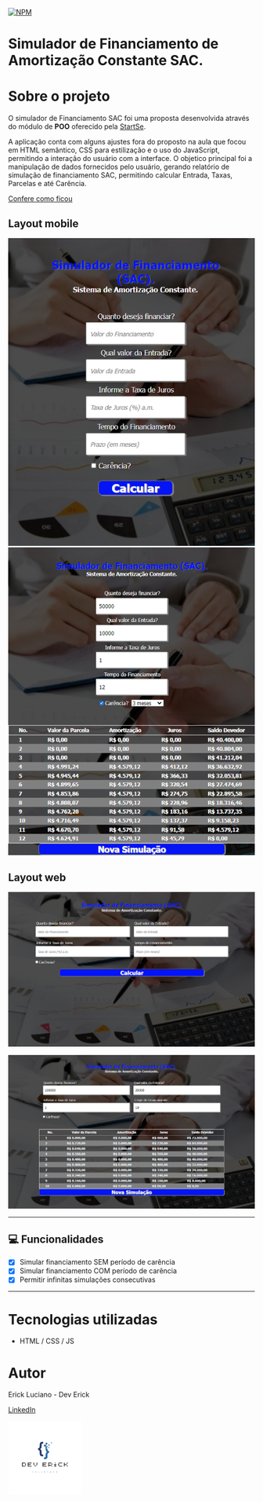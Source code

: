 [![NPM](https://img.shields.io/npm/l/react)](https://github.com/Erickhbd/simulador-sac/blob/main/LICENSE) 

# Simulador de Financiamento de Amortização Constante SAC.

# Sobre o projeto

O simulador de Financiamento SAC foi uma proposta desenvolvida através do módulo de **POO** oferecido pela [StartSe](https://startse.com "Site da StartSe").

A aplicação conta com alguns ajustes fora do proposto na aula que focou em HTML semântico, CSS para estilização e o uso do JavaScript, permitindo a interação do usuário com a interface.
O objetico principal foi a manipulação de dados fornecidos pelo usuário, gerando relatório de simulação de financiamento SAC, permitindo calcular Entrada, Taxas, Parcelas e até Carência. 

[Confere como ficou](https://erickhbd.github.io/simulador-sac/ "Repositório GitHub ErickHbd")
## Layout mobile
![Mobile 1](https://github.com/Erickhbd/simulador-sac/blob/main/assets/mobile1.png) ![Mobile 2](https://github.com/Erickhbd/simulador-sac/blob/main/assets/mobile2.png)

## Layout web
![Web 1](https://github.com/Erickhbd/simulador-sac/blob/main/assets/web1.png)

![Web 2](https://github.com/Erickhbd/simulador-sac/blob/main/assets/web2.png)

---

## 💻 Funcionalidades 
- [x] Simular financiamento SEM período de carência
- [x] Simular financiamento COM período de carência
- [x] Permitir infinitas simulações consecutivas

---

# Tecnologias utilizadas

- HTML / CSS / JS 

# Autor

Erick Luciano - Dev Erick

[LinkedIn](https://www.linkedin.com/in/erick-luciano/ "Repositório GitHub ErickHbd")

<img height="150px" align="center" alt="Logo DevErick" src="https://github.com/Erickhbd/simulador-sac/blob/main/img/logo.png" />
